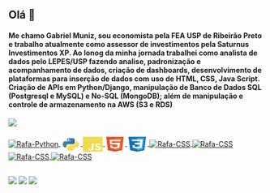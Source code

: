 ## Olá 👋
#### Me chamo Gabriel Muniz, sou economista pela FEA USP de Ribeirão Preto e trabalho atualmente como assessor de investimentos pela Saturnus Investimentos XP. Ao lonog da minha jornada trabalhei como analista de dados pelo LEPES/USP fazendo analise, padronização e acompanhamento de dados, criação de dashboards, desenvolvimento de plataformas para inserção de dados com uso de HTML, CSS, Java Script. Criação de APIs em Python/Django, manipulação de Banco de Dados SQL (Postgresql e MySQL) e No-SQL (MongoDB); além de manipulação e controle de armazenamento na AWS (S3 e RDS)

 <div>
  <a href="https://beacons.ai/GABmunizRIBEIRO">
  <img height="180em" src="https://github-readme-stats.vercel.app/api/top-langs/?username=GABmunizRIBEIRO&layout=compact"/>
</div>

<div style="display: inline_block"><br>
  <img align="center" alt="Rafa-Python" height="30" width="40" src="https://cdn.jsdelivr.net/gh/devicons/devicon@latest/icons/r/r-original.svg"/>         
  <img align="center" alt="Rafa-Python" height="30" width="40" src="https://raw.githubusercontent.com/devicons/devicon/master/icons/python/python-original.svg"/>
  <img align="center" alt="Rafa-Js" height="30" width="40" src="https://raw.githubusercontent.com/devicons/devicon/master/icons/javascript/javascript-plain.svg">
  <img align="center" alt="Rafa-HTML" height="30" width="40" src="https://raw.githubusercontent.com/devicons/devicon/master/icons/html5/html5-original.svg">
  <img align="center" alt="Rafa-CSS" height="30" width="40" src="https://raw.githubusercontent.com/devicons/devicon/master/icons/css3/css3-original.svg">
  <img align="center" alt="Rafa-CSS" height="30" width="40" src="https://cdn.jsdelivr.net/gh/devicons/devicon@latest/icons/azuresqldatabase/azuresqldatabase-original.svg" />
  <img align="center" alt="Rafa-CSS" height="30" width="40" src="https://cdn.jsdelivr.net/gh/devicons/devicon@latest/icons/postgresql/postgresql-original.svg" />
  <img align="center" alt="Rafa-CSS" height="30" width="40" src="https://cdn.jsdelivr.net/gh/devicons/devicon@latest/icons/inkscape/inkscape-original.svg" />   
  <img align="center" alt="Rafa-CSS" height="30" width="40" src="https://cdn.jsdelivr.net/gh/devicons/devicon@latest/icons/latex/latex-original.svg" />
          
</div>
  
  ##
<div> 
  <a href="https://instagram.com/g_muniz23" target="_blank"><img src="https://img.shields.io/badge/-Instagram-%23E4405F?style=for-the-badge&logo=instagram&logoColor=white" target="_blank"></a>
  <a href = "mailto:gabrielmunizdamooca@usp.br"><img src="https://img.shields.io/badge/-Gmail-%23333?style=for-the-badge&logo=gmail&logoColor=white" target="_blank"></a>
  <a href="https://www.linkedin.com/in/gabriel-muniz-3130a81b8/" target="_blank"><img src="https://img.shields.io/badge/-LinkedIn-%230077B5?style=for-the-badge&logo=linkedin&logoColor=white" target="_blank"></a> 
  
</div>

<!-- ![Snake animation](https://github.com/GABmunizRIBEIRO/GABmunizRIBEIRO/blob/output/github-contribution-grid-snake.svg)
